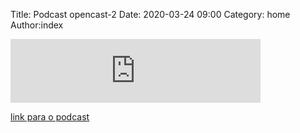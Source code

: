 Title: Podcast opencast-2
Date: 2020-03-24 09:00
Category: home
Author:index

<iframe src="https://anchor.fm/opencast/embed/episodes/Net-Core-com-Maurcio-Moccelin-ec2mkf/a-a1pub3i" height="102px" width="400px" frameborder="0" scrolling="no"></iframe>

[link para o podcast](https://anchor.fm/opencast)